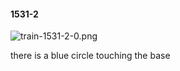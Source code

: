 #### 1531-2
![train-1531-2-0.png](https://github.com/lil-lab/nlvr/raw/master/nlvr/train/images/68/train-1531-2-0.png "train-1531-2-0.png")

there is a blue circle touching the base